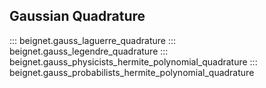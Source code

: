 ## Gaussian Quadrature

::: beignet.gauss_laguerre_quadrature
::: beignet.gauss_legendre_quadrature
::: beignet.gauss_physicists_hermite_polynomial_quadrature
::: beignet.gauss_probabilists_hermite_polynomial_quadrature
